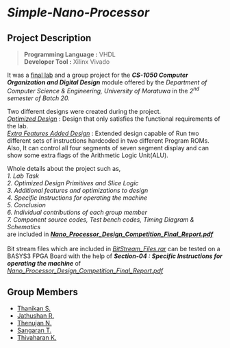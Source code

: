 # _Simple-Nano-Processor_

## Project Description
>__Programming Language :__ VHDL
<br>__Developer Tool :__ Xilinx Vivado

It was a <a href="https://github.com/sthanikan2000/Simple-Nano-Processor/blob/main/Lab_Description.pdf">final lab</a> and a group project for the ***CS-1050 Computer Organization and Digital Design*** module offered by the _Department of Computer Science & Engineering, University of Moratuwa_ in the _2<sup>nd</sup> semester of Batch 20._

Two different designs were created during the project.
<br>[_Optimized Design_](https://github.com/sthanikan2000/Simple-Nano-Processor/blob/main/Optimized_Design_Source_Files.rar) : Design that only satisfies the functional requirements of the lab.
<br>[_Extra Features Added Design_](https://github.com/sthanikan2000/Simple-Nano-Processor/blob/main/Extra_Features_Added_Design_Source_Files.rar) : Extended design capable of Run two different sets of instructions hardcoded in two different Program ROMs. Also, It can control all four segments of seven segment display and can show some extra flags of the Arithmetic Logic Unit(ALU).

Whole details about the project such as,
<br>_1. Lab Task_
<br>_2. Optimized Design Primitives and Slice Logic_
<br>_3. Additional features and optimizations to design_
<br>_4. Specific Instructions for operating the machine_
<br>_5. Conclusion_
<br>_6. Individual contributions of each group member_
<br>_7. Component source codes, Test bench codes, Timing Diagram & Schematics_
<br>       are included in [ ***Nano_Processor_Design_Competition_Final_Report.pdf***](https://github.com/sthanikan2000/Simple-Nano-Processor/blob/main/Nano_Processor_Design_Competition_Final_Report.pdf)
<br>
<br> Bit stream files which are included in [_BitStream_Files.rar_](https://github.com/sthanikan2000/Simple-Nano-Processor/blob/main/BitStream_Files.rar)
can be tested on a BASYS3 FPGA Board with the help of ***Section-04 : Specific Instructions for operating the machine*** of [_Nano_Processor_Design_Competition_Final_Report.pdf_](https://github.com/sthanikan2000/Simple-Nano-Processor/blob/main/Nano_Processor_Design_Competition_Final_Report.pdf)

## Group Members
<ul>
  <li><a href="https://github.com/sthanikan2000">Thanikan S.</a></li>
  <li><a href="https://github.com/jathushan-r">Jathushan R.</a></li>
  <li><a href="https://github.com/Thenujan-Nagaratnam">Thenujan N.</a></li>
  <li><a href="https://github.com/TJSangaran">Sangaran T.</a></li>
  <li><a href="https://github.com/thiva-k">Thivaharan K.</a></li>
</ul>



